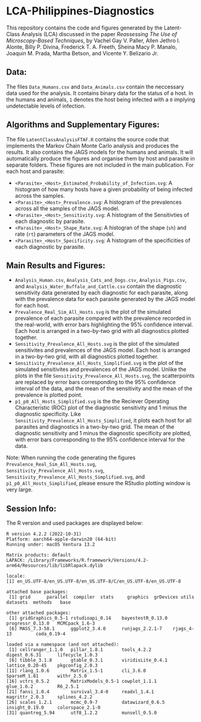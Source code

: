 # LCA-Philippines-Diagnostics
This repository contains the code and figures generated by the Latent-Class Analysis (LCA) discussed in the paper *Reassessing The Use of Microscopy-Based Techniques*, by Vachel Gay V. Paller, Allen Jethro I. Alonte, Billy P. Divina, Frederick T. A. Freeth, Sheina Macy P. Manalo, Joaquin M. Prada, Martha Betson, and Vicente Y. Belizario Jr.

## Data:
The files ```Data_Humans.csv``` and ```Data_Animals.csv``` contain the neccessary data used for the analysis. It contains binary data for the status of a host. In the humans and animals, ```1``` denotes the host being infected with a ```0``` implying undetectable levels of infection.

## Algorithms and Supplementary Figures:
The file ```LatentClassAnalysisFTAF.R``` contains the source code that implements the Markov Chain Monte Carlo analysis and produces the results. It also contains the JAGS models for the humans and animals. It will automatically produce the figures and organise them by host and parasite in separate folders. These figures are not included in the main publication. For each host and parasite:
 - ```<Parasite>_<Host>_Estimated_Probability_of_Infection.svg```: A histogram of how many hosts have a given probability of being infected across the samples.
 - ```<Parasite>_<Host>_Prevalence.svg```: A histogram of the prevalences across all the samples of the JAGS model.
 - ```<Parasite>_<Host>_Sensitivity.svg```: A histogram of the Sensitivties of each diagnostic by parasite.
 - ```<Parasite>_<Host>_Shape_Rate.svg```: A histogran of the shape (```sh```) and rate (```rt```) parameters of the JAGS model.
 - ```<Parasite>_<Host>_Specificity.svg```: A histogram of the specificities of each diagnostic by parasite.


## Main Results and Figures:
- ```Analysis_Human.csv```, ```Analysis_Cats_and_Dogs.csv```, ```Analysis_Pigs.csv```, and ```Analysis_Water_Buffalo_and_Cattle.csv``` contain the diagnostic sensitivity data generated by each diagnostic for each parasite, along with the prevalence data for each parasite generated by the JAGS model for each host.
 - ```Prevalence_Real_Sim_All_Hosts.svg``` is the plot of the simulated prevalence of each parasite compared with the prevalence recorded in the real-world, with error bars highlighting the 95% confidence interval. Each host is arranged in a two-by-two grid with all diagnostics plotted together.
 - ```Sensitivity_Prevalence_All_Hosts.svg``` is the plot of the simulated sensitivites and prevalences of the JAGS model. Each host is arranged in a two-by-two grid, with all diagnostics plotted together.
 - ```Sensitivity_Prevalence_All_Hosts_Simplified.svg``` is the plot of the simulated sensitivites and prevalences of the JAGS model. Unlike the plots in the file ```Sensitivity_Prevalence_All_Hosts.svg```, the scatterpoints are replaced by error bars corresponding to the 95% confidence interval of the data, and the mean of the sensitivity and the mean of the prevalence is plotted point.
 - ```p1_p0_All_Hosts_Simplified.svg``` is the the Reciever Operating Characteristic (ROC) plot of the diagnostic sensitivity and 1 minus the diagnostic specificity. Like ```Sensitivity_Prevalence_All_Hosts_Simplified```, it plots each host for all parasites and diagnostics in a two-by-two grid. The mean of the diagnostic sensitivity and 1 minus the diagnostic specificity are plotted, with error bars corresponding to the 95% confidence interval for the data.

Note: When running the code generating the figures ```Prevalence_Real_Sim_All_Hosts.svg```, ```Sensitivity_Prevalence_All_Hosts.svg```, ```Sensitivity_Prevalence_All_Hosts_Simplified.svg```, and ```p1_p0_All_Hosts_Simplified```, please ensure the RStudio plotting window is very large.

## Session Info:
The R version and used packages are displayed below:
```
R version 4.2.2 (2022-10-31)
Platform: aarch64-apple-darwin20 (64-bit)
Running under: macOS Ventura 13.2

Matrix products: default
LAPACK: /Library/Frameworks/R.framework/Versions/4.2-arm64/Resources/lib/libRlapack.dylib

locale:
[1] en_US.UTF-8/en_US.UTF-8/en_US.UTF-8/C/en_US.UTF-8/en_US.UTF-8

attached base packages:
 [1] grid      parallel  compiler  stats     graphics  grDevices utils     datasets  methods   base     

other attached packages:
 [1] gridGraphics_0.5-1 rstudioapi_0.14    bayestestR_0.13.0  progressr_0.13.0   MCMCpack_1.6-3    
 [6] MASS_7.3-58.1      ggplot2_3.4.0      runjags_2.2.1-7    rjags_4-13         coda_0.19-4       

loaded via a namespace (and not attached):
 [1] cellranger_1.1.0   pillar_1.8.1       tools_4.2.2        digest_0.6.31      lifecycle_1.0.3   
 [6] tibble_3.1.8       gtable_0.3.1       viridisLite_0.4.1  lattice_0.20-45    pkgconfig_2.0.3   
[11] rlang_1.0.6        Matrix_1.5-1       cli_3.6.0          SparseM_1.81       withr_2.5.0       
[16] vctrs_0.5.2        MatrixModels_0.5-1 cowplot_1.1.1      glue_1.6.2         R6_2.5.1          
[21] fansi_1.0.4        survival_3.4-0     readxl_1.4.1       magrittr_2.0.3     splines_4.2.2     
[26] scales_1.2.1       mcmc_0.9-7         datawizard_0.6.5   insight_0.19.0     colorspace_2.1-0  
[31] quantreg_5.94      utf8_1.2.2         munsell_0.5.0
```
